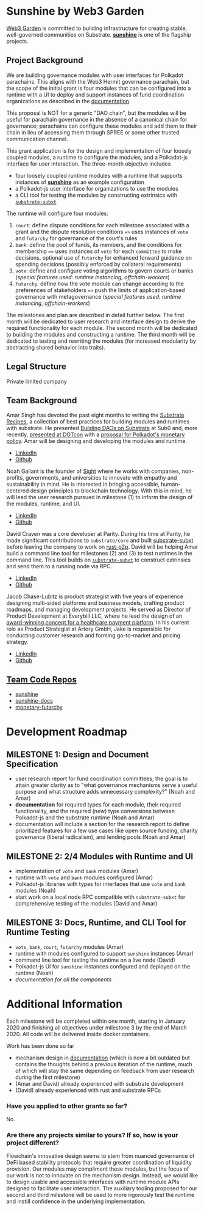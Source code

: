 # Sunshine by Web3 Garden

[Web3 Garden](https://web3.garden) is committed to building infrastructure for creating stable, well-governed communities on Substrate.
[**sunshine**](https://sunshine.community) is one of the flagship projects.

## Project Background

We are building governance modules with user interfaces for Polkadot parachains. This aligns with the Web3 Hermit governance parachain, but the scope of the initial grant is four modules that can be configured into a runtime with a UI to deploy and support instances of fund coordination organizations as described in the [documentation](https://web3garden.github.io/sunshine-book/).

This proposal is NOT for a generic "DAO chain", but the modules will be useful for parachain governance in the absence of a canonical chain for governance; parachains can configure these modules and add them to their chain in lieu of accessing them through SPREE or some other trusted communication channel.

This grant application is for the design and implementation of four loosely coupled modules, a runtime to configure the modules, and a Polkadot-js interface for user interaction. The three-month objective includes
* four loosely coupled runtime modules with a runtime that supports instances of [**sunshine**](https://web3garden.github.io/sunshine-book/) as an example configuration
* a Polkadot-js user interface for organizations to use the modules
* a CLI tool for testing the modules by constructing extrinsics with [`substrate-subxt`](https://github.com/paritytech/substrate-subxt/)

The runtime will configure four modules:
1. `court`: define dispute conditions for each milestone associated with a grant and the dispute resolution conditions `=>` uses instances of `vote` and `futarchy` for governance of the court's rules
2. `bank`: define the pool of funds, its members, and the conditions for membership `=>` uses instances of `vote` for each `committee` to make decisions, optional use of `futarchy` for enhanced forward guidance on spending decisions (possibly enforced by collateral requirements)
3. `vote`: define and configure voting algorithms to govern courts or banks (*special features used: runtime instancing, offchain-workers*)
4. `futarchy`: define how the vote module can change according to the preferences of stakeholders `=>` push the limits of application-based governance with metagovernance  (*special features used: runtime instancing, offchain-workers*)

The milestones and plan are described in detail further below. The first month will be dedicated to user research and interface design to derive the required functionality for each module. The second month will be dedicated to building the modules and constructing a runtime. The third month will be dedicated to testing and rewriting the modules (for increased modularity by abstracting shared behavior into traits).

## Legal Structure

Private limited company

## Team Background

Amar Singh has devoted the past eight months to writing the [Substrate Recipes](https://github.com/substrate-developer-hub/recipes), a collection of best practices for building modules and runtimes with substrate. He presented [Building DAOs on Substrate](https://www.youtube.com/watch?v=eguDIG11nW8) at Sub0 and, more recently, [presented at DOTcon](https://youtu.be/l9omXAWhWDM?t=101) with a [proposal for Polkadot's monetary policy](https://github.com/web3garden/monetary-futarchy). Amar will be designing and developing the modules and runtime. 
* [LinkedIn](https://www.linkedin.com/in/amar-singh-148043ba)
* [Github](https://github.com/4meta5)

Noah Gallant is the founder of [Sight](https://sight.design/) where he works with companies, non-profits, governments, and universities to innovate with empathy and sustainability in mind. He is interested in bringing accessible, human-centered design principles to blockchain technology. With this in mind, he will lead the user research pursued in milestone (1) to inform the design of the modules, runtime, and UI.
* [LinkedIn](https://www.linkedin.com/in/noah-gallant-9696078b)
* [Github](https://github.com/NoahGallant)

David Craven was a core developer at Parity. During his time at Parity, he made significant contributions to `substrate/core` and built [substrate-subxt](https://github.com/paritytech/substrate-subxt) before leaving the company to work on [rust-p2p](https://github.com/rust-p2p). David will be helping Amar build a command line tool for milestones (2) and (3) to test runtimes in the command line. This tool builds on [`substrate-subxt`](https://github.com/paritytech/substrate-subxt/) to construct extrinsics and send them to a running node via RPC.
* [LinkedIn](https://www.linkedin.com/in/dvc94ch)
* [Github](https://github.com/dvc94ch)

Jacob Chase-Lubitz is product strategist with five years of experience designing multi-sided platforms and business models, crafting product roadmaps, and managing development projects. He served as Director of Product Development at Everybill LLC, where he lead the design of an [award-winning concept for a healthcare payment platform](http://www.abillyoucanunderstand.com/winners-list/everybill). In his current role as Product Strategist at Artory GmbH, Jake is responsible for conducting customer research and forming go-to-market and pricing strategy. 
* [LinkedIn](https://www.linkedin.com/in/jchaselubitz/)
* [Github](https://github.com/jchaselubitz)

## <a href="https://github.com/web3garden/">Team Code Repos</a>

* [sunshine](https://github.com/web3garden/sunshine)
* [sunshine-docs](https://github.com/web3garden/sunshine-book)
* [monetary-futarchy](https://github.com/web3garden/monetary-futarchy)

# Development Roadmap

## MILESTONE 1: Design and Document Specification
- user research report for fund coordination committees; the goal is to attain greater clarity as to "what governance mechanisms serve a useful purpose and what structure adds unnecessary complexity?" (Noah and Amar)
- **documentation** for required types for each module, their required functionality, and the required (new) type conversions between Polkadot-js and the substrate runtime (Noah and Amar)
- documentation will include a section for the research report to define prioritized features for a few use cases like open source funding, charity governance (liberal radicalism), and lending pools (Noah and Amar)

## MILESTONE 2: 2/4 Modules with Runtime and UI
- implementation of `vote` and `bank` modules (Amar)
- runtime with `vote` and `bank` modules configured (Amar)
- Polkadot-js libraries with types for interfaces that use `vote` and `bank` modules (Noah)
- start work on a local node RPC compatible with `substrate-subxt` for comprehensive testing of the modules (David and Amar)

## MILESTONE 3: Docs, Runtime, and CLI Tool for Runtime Testing
- `vote`, `bank`, `court`, `futarchy` modules (Amar)
- runtime with modules configured to support `sunshine` instances (Amar)
- command line tool for testing the runtime on a live node (David)
- Polkadot-js UI for `sunshine` instances configured and deployed on the runtime (Noah)
- *documentation for all the components*

# Additional Information

Each milestone will be completed within one month, starting in January 2020 and finishing all objectives under milestone 3 by the end of March 2020. All code will be delivered inside docker containers.

Work has been done so far
* mechanism design in [documentation](https://web3garden.github.io/sunshine-book/) (which is now a bit outdated but contains the thoughts behind a previous iteration of the runtime, much of which will stay the same depending on feedback from user research during the first milestone)
* (Amar and David) already experienced with substrate development
* (David) already experienced with rust and substrate RPCs

### Have you applied to other grants so far?
No.

### Are there any projects similar to yours? If so, how is your project different?
Flowchain's innovative design seems to stem from nuanced governance of DeFi based stability protocols that require greater coordination of liquidity provision. Our modules may compliment these modules, but the focus of our work is not to innovate on the mechanism design. Instead, we would like to design usable and accessible interfaces with runtime module APIs designed to facilitate user interaction. The auxiliary tooling proposed for our second and third milestone will be used to more rigorously test the runtime and instill confidence in the underlying implementation.